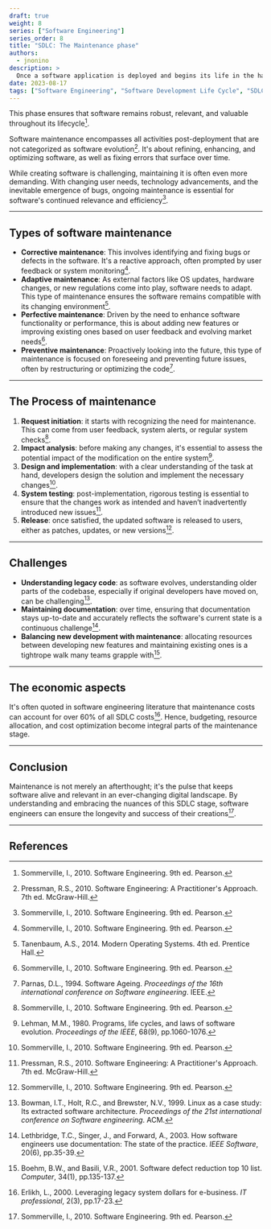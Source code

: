 ```yaml
---
draft: true
weight: 8
series: ["Software Engineering"]
series_order: 8
title: "SDLC: The Maintenance phase"
authors:
  - jnonino
description: >
  Once a software application is deployed and begins its life in the hands of users, its journey is far from over. The maintenance stage, often overlooked by novices, plays a pivotal role in the Software Development Life Cycle (SDLC).
date: 2023-08-17
tags: ["Software Engineering", "Software Development Life Cycle", "SDLC", "Maintenance"]
---
```


This phase ensures that software remains robust, relevant, and valuable throughout its lifecycle[^1].

Software maintenance encompasses all activities post-deployment that are not categorized as software evolution[^2]. It's about refining, enhancing, and optimizing software, as well as fixing errors that surface over time.

While creating software is challenging, maintaining it is often even more demanding. With changing user needs, technology advancements, and the inevitable emergence of bugs, ongoing maintenance is essential for software's continued relevance and efficiency[^1].

---

## Types of software maintenance

- **Corrective maintenance**: This involves identifying and fixing bugs or defects in the software. It's a reactive approach, often prompted by user feedback or system monitoring[^1].
- **Adaptive maintenance**: As external factors like OS updates, hardware changes, or new regulations come into play, software needs to adapt. This type of maintenance ensures the software remains compatible with its changing environment[^3].
- **Perfective maintenance**: Driven by the need to enhance software functionality or performance, this is about adding new features or improving existing ones based on user feedback and evolving market needs[^1].
- **Preventive maintenance**: Proactively looking into the future, this type of maintenance is focused on foreseeing and preventing future issues, often by restructuring or optimizing the code[^4].

---

## The Process of maintenance

1. **Request initiation**: it starts with recognizing the need for maintenance. This can come from user feedback, system alerts, or regular system checks[^1].
2. **Impact analysis**: before making any changes, it's essential to assess the potential impact of the modification on the entire system[^5].
3. **Design and implementation**: with a clear understanding of the task at hand, developers design the solution and implement the necessary changes[^1].
4. **System testing**: post-implementation, rigorous testing is essential to ensure that the changes work as intended and haven’t inadvertently introduced new issues[^2].
5. **Release**: once satisfied, the updated software is released to users, either as patches, updates, or new versions[^1].

---

## Challenges

- **Understanding legacy code**: as software evolves, understanding older parts of the codebase, especially if original developers have moved on, can be challenging[^6].
- **Maintaining documentation**: over time, ensuring that documentation stays up-to-date and accurately reflects the software's current state is a continuous challenge[^7].
- **Balancing new development with maintenance**: allocating resources between developing new features and maintaining existing ones is a tightrope walk many teams grapple with[^8].

---

## The economic aspects

It's often quoted in software engineering literature that maintenance costs can account for over 60% of all SDLC costs[^11]. Hence, budgeting, resource allocation, and cost optimization become integral parts of the maintenance stage.

---

## Conclusion

Maintenance is not merely an afterthought; it's the pulse that keeps software alive and relevant in an ever-changing digital landscape. By understanding and embracing the nuances of this SDLC stage, software engineers can ensure the longevity and success of their creations[^1].

---

## References

[^1]: Sommerville, I., 2010. Software Engineering. 9th ed. Pearson.
[^2]: Pressman, R.S., 2010. Software Engineering: A Practitioner's Approach. 7th ed. McGraw-Hill.
[^3]: Tanenbaum, A.S., 2014. Modern Operating Systems. 4th ed. Prentice Hall.
[^4]: Parnas, D.L., 1994. Software Ageing. *Proceedings of the 16th international conference on Software engineering*. IEEE.
[^5]: Lehman, M.M., 1980. Programs, life cycles, and laws of software evolution. *Proceedings of the IEEE*, 68(9), pp.1060-1076.
[^6]: Bowman, I.T., Holt, R.C., and Brewster, N.V., 1999. Linux as a case study: Its extracted software architecture. *Proceedings of the 21st international conference on Software engineering*. ACM.
[^7]: Lethbridge, T.C., Singer, J., and Forward, A., 2003. How software engineers use documentation: The state of the practice. *IEEE Software*, 20(6), pp.35-39.
[^8]: Boehm, B.W., and Basili, V.R., 2001. Software defect reduction top 10 list. *Computer*, 34(1), pp.135-137.
[^9]: Fowler, M., 2018. Refactoring: Improving the Design of Existing Code. Addison-Wesley Professional.
[^10]: Oram, A., and Wilson, G., 2011. Making Software: What Really Works, and Why We Believe It. O'Reilly Media.
[^11]: Erlikh, L., 2000. Leveraging legacy system dollars for e-business. *IT professional*, 2(3), pp.17-23.
